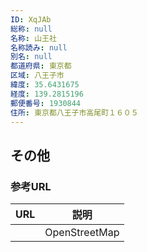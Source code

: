 ```yaml
---
ID: XqJAb
総称: null
名称: 山王社
名称読み: null
別名: null
都道府県: 東京都
区域: 八王子市
緯度: 35.6431675
経度: 139.2815196
郵便番号: 1930844
住所: 東京都八王子市高尾町１６０５
---
```


## その他

### 参考URL

| URL | 説明          |
| --- | ------------- |
|     | OpenStreetMap |
